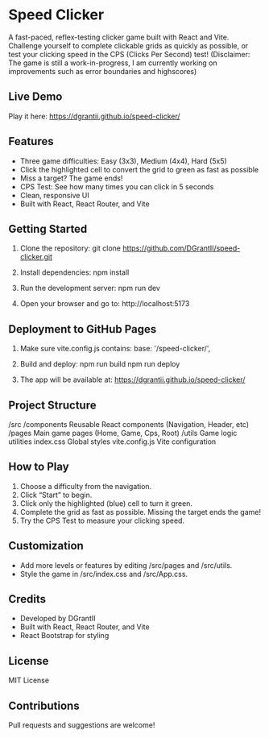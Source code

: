 Speed Clicker
=============

A fast-paced, reflex-testing clicker game built with React and Vite.
Challenge yourself to complete clickable grids as quickly as possible, or test your clicking speed in the CPS (Clicks Per Second) test!
(Disclaimer: The game is still a work-in-progress, I am currently working on improvements such as error boundaries and highscores)

Live Demo
---------
Play it here: https://dgrantii.github.io/speed-clicker/

Features
--------
- Three game difficulties: Easy (3x3), Medium (4x4), Hard (5x5)
- Click the highlighted cell to convert the grid to green as fast as possible
- Miss a target? The game ends!
- CPS Test: See how many times you can click in 5 seconds
- Clean, responsive UI
- Built with React, React Router, and Vite

Getting Started
---------------
1. Clone the repository:
   git clone https://github.com/DGrantII/speed-clicker.git

2. Install dependencies:
   npm install

3. Run the development server:
   npm run dev

4. Open your browser and go to:
   http://localhost:5173

Deployment to GitHub Pages
--------------------------
1. Make sure vite.config.js contains:
   base: '/speed-clicker/',

2. Build and deploy:
   npm run build
   npm run deploy

3. The app will be available at:
   https://dgrantii.github.io/speed-clicker/

Project Structure
-----------------
/src
  /components        Reusable React components (Navigation, Header, etc)
  /pages             Main game pages (Home, Game, Cps, Root)
  /utils             Game logic utilities
  index.css          Global styles
vite.config.js       Vite configuration

How to Play
-----------
1. Choose a difficulty from the navigation.
2. Click “Start” to begin.
3. Click only the highlighted (blue) cell to turn it green.
4. Complete the grid as fast as possible. Missing the target ends the game!
5. Try the CPS Test to measure your clicking speed.

Customization
-------------
- Add more levels or features by editing /src/pages and /src/utils.
- Style the game in /src/index.css and /src/App.css.

Credits
-------
- Developed by DGrantII
- Built with React, React Router, and Vite
- React Bootstrap for styling

License
-------
MIT License

Contributions
-------------
Pull requests and suggestions are welcome!

